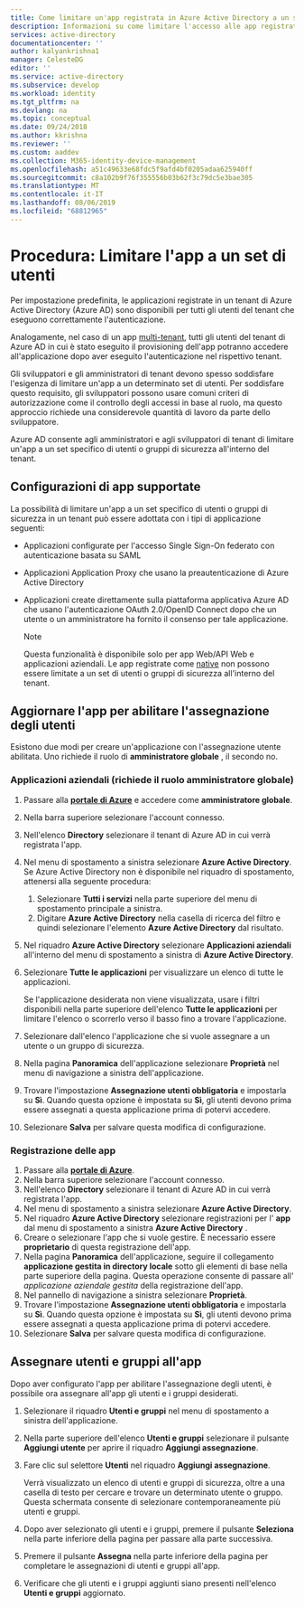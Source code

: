 ```yaml
---
title: Come limitare un'app registrata in Azure Active Directory a un set di utenti
description: Informazioni su come limitare l'accesso alle app registrate in Azure AD a un set di utenti.
services: active-directory
documentationcenter: ''
author: kalyankrishna1
manager: CelesteDG
editor: ''
ms.service: active-directory
ms.subservice: develop
ms.workload: identity
ms.tgt_pltfrm: na
ms.devlang: na
ms.topic: conceptual
ms.date: 09/24/2018
ms.author: kkrishna
ms.reviewer: ''
ms.custom: aaddev
ms.collection: M365-identity-device-management
ms.openlocfilehash: a51c49633e68fdc5f9afd4bf0205adaa625940ff
ms.sourcegitcommit: c8a102b9f76f355556b03b62f3c79dc5e3bae305
ms.translationtype: MT
ms.contentlocale: it-IT
ms.lasthandoff: 08/06/2019
ms.locfileid: "68812965"
---
```

# <a name="how-to-restrict-your-app-to-a-set-of-users"></a>Procedura: Limitare l'app a un set di utenti

Per impostazione predefinita, le applicazioni registrate in un tenant di Azure Active Directory (Azure AD) sono disponibili per tutti gli utenti del tenant che eseguono correttamente l'autenticazione.

Analogamente, nel caso di un app [multi-tenant](howto-convert-app-to-be-multi-tenant.md), tutti gli utenti del tenant di Azure AD in cui è stato eseguito il provisioning dell'app potranno accedere all'applicazione dopo aver eseguito l'autenticazione nel rispettivo tenant.

Gli sviluppatori e gli amministratori di tenant devono spesso soddisfare l'esigenza di limitare un'app a un determinato set di utenti. Per soddisfare questo requisito, gli sviluppatori possono usare comuni criteri di autorizzazione come il controllo degli accessi in base al ruolo, ma questo approccio richiede una considerevole quantità di lavoro da parte dello sviluppatore.

Azure AD consente agli amministratori e agli sviluppatori di tenant di limitare un'app a un set specifico di utenti o gruppi di sicurezza all'interno del tenant.

## <a name="supported-app-configurations"></a>Configurazioni di app supportate

La possibilità di limitare un'app a un set specifico di utenti o gruppi di sicurezza in un tenant può essere adottata con i tipi di applicazione seguenti:

- Applicazioni configurate per l'accesso Single Sign-On federato con autenticazione basata su SAML
- Applicazioni Application Proxy che usano la preautenticazione di Azure Active Directory
- Applicazioni create direttamente sulla piattaforma applicativa Azure AD che usano l'autenticazione OAuth 2.0/OpenID Connect dopo che un utente o un amministratore ha fornito il consenso per tale applicazione.

     > [!NOTE]
     > Questa funzionalità è disponibile solo per app Web/API Web e applicazioni aziendali. Le app registrate come [native](quickstart-v1-integrate-apps-with-azure-ad.md) non possono essere limitate a un set di utenti o gruppi di sicurezza all'interno del tenant.

## <a name="update-the-app-to-enable-user-assignment"></a>Aggiornare l'app per abilitare l'assegnazione degli utenti

Esistono due modi per creare un'applicazione con l'assegnazione utente abilitata. Uno richiede il ruolo di **amministratore globale** , il secondo no.

### <a name="enterprise-applications-requires-the-global-adminstrator-role"></a>Applicazioni aziendali (richiede il ruolo amministratore globale)

1. Passare alla [**portale di Azure**](https://portal.azure.com/) e accedere come **amministratore globale**.
1. Nella barra superiore selezionare l'account connesso. 
1. Nell'elenco **Directory** selezionare il tenant di Azure AD in cui verrà registrata l'app.
1. Nel menu di spostamento a sinistra selezionare **Azure Active Directory**. Se Azure Active Directory non è disponibile nel riquadro di spostamento, attenersi alla seguente procedura:

    1. Selezionare **Tutti i servizi** nella parte superiore del menu di spostamento principale a sinistra.
    1. Digitare **Azure Active Directory** nella casella di ricerca del filtro e quindi selezionare l'elemento **Azure Active Directory** dal risultato.

1. Nel riquadro **Azure Active Directory** selezionare **Applicazioni aziendali** all'interno del menu di spostamento a sinistra di **Azure Active Directory**.
1. Selezionare **Tutte le applicazioni** per visualizzare un elenco di tutte le applicazioni.

     Se l'applicazione desiderata non viene visualizzata, usare i filtri disponibili nella parte superiore dell'elenco **Tutte le applicazioni** per limitare l'elenco o scorrerlo verso il basso fino a trovare l'applicazione.

1. Selezionare dall'elenco l'applicazione che si vuole assegnare a un utente o un gruppo di sicurezza.
1. Nella pagina **Panoramica** dell'applicazione selezionare **Proprietà** nel menu di navigazione a sinistra dell'applicazione.
1. Trovare l'impostazione **Assegnazione utenti obbligatoria** e impostarla su **Sì**. Quando questa opzione è impostata su **Sì**, gli utenti devono prima essere assegnati a questa applicazione prima di potervi accedere.
1. Selezionare **Salva** per salvare questa modifica di configurazione.

### <a name="app-registration"></a>Registrazione delle app

1. Passare alla [**portale di Azure**](https://portal.azure.com/).
1. Nella barra superiore selezionare l'account connesso. 
1. Nell'elenco **Directory** selezionare il tenant di Azure AD in cui verrà registrata l'app.
1. Nel menu di spostamento a sinistra selezionare **Azure Active Directory**.
1. Nel riquadro **Azure Active Directory** selezionare registrazioni per l' **app** dal menu di spostamento a sinistra **Azure Active Directory** .
1. Creare o selezionare l'app che si vuole gestire. È necessario essere **proprietario** di questa registrazione dell'app.
1. Nella pagina **Panoramica** dell'applicazione, seguire il collegamento **applicazione gestita in directory locale** sotto gli elementi di base nella parte superiore della pagina. Questa operazione consente di passare all' _applicazione aziendale gestita_ della registrazione dell'app.
1. Nel pannello di navigazione a sinistra selezionare **Proprietà**.
1. Trovare l'impostazione **Assegnazione utenti obbligatoria** e impostarla su **Sì**. Quando questa opzione è impostata su **Sì**, gli utenti devono prima essere assegnati a questa applicazione prima di potervi accedere.
1. Selezionare **Salva** per salvare questa modifica di configurazione.

## <a name="assign-users-and-groups-to-the-app"></a>Assegnare utenti e gruppi all'app

Dopo aver configurato l'app per abilitare l'assegnazione degli utenti, è possibile ora assegnare all'app gli utenti e i gruppi desiderati.

1. Selezionare il riquadro **Utenti e gruppi** nel menu di spostamento a sinistra dell'applicazione.
1. Nella parte superiore dell'elenco **Utenti e gruppi** selezionare il pulsante **Aggiungi utente** per aprire il riquadro **Aggiungi assegnazione**.
1. Fare clic sul selettore **Utenti** nel riquadro **Aggiungi assegnazione**. 

     Verrà visualizzato un elenco di utenti e gruppi di sicurezza, oltre a una casella di testo per cercare e trovare un determinato utente o gruppo. Questa schermata consente di selezionare contemporaneamente più utenti e gruppi.

1. Dopo aver selezionato gli utenti e i gruppi, premere il pulsante **Seleziona** nella parte inferiore della pagina per passare alla parte successiva.
1. Premere il pulsante **Assegna** nella parte inferiore della pagina per completare le assegnazioni di utenti e gruppi all'app. 
1. Verificare che gli utenti e i gruppi aggiunti siano presenti nell'elenco **Utenti e gruppi** aggiornato.

